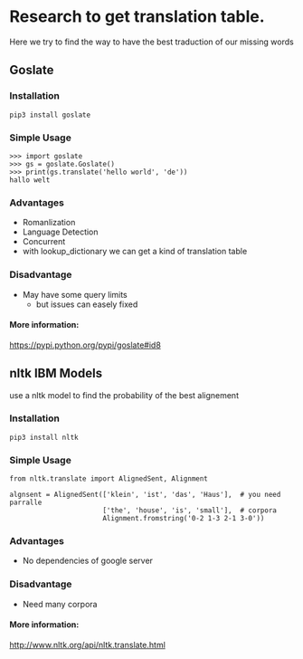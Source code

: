 # Research to get translation table.

Here we try to find the way to have the best traduction of our missing words

## Goslate

### Installation

```
pip3 install goslate
```

### Simple Usage
```
>>> import goslate
>>> gs = goslate.Goslate()
>>> print(gs.translate('hello world', 'de'))
hallo welt
```

### Advantages
+ Romanlization
+ Language Detection
+ Concurrent
+ with lookup_dictionary we can get a kind of translation table

### Disadvantage
+ May have some query limits
  + but issues can easely fixed

#### More information:
https://pypi.python.org/pypi/goslate#id8


## nltk IBM Models

use a nltk model to find the probability of the best alignement


### Installation

```
pip3 install nltk
```

### Simple Usage
```
from nltk.translate import AlignedSent, Alignment

algnsent = AlignedSent(['klein', 'ist', 'das', 'Haus'],  # you need parralle
                       ['the', 'house', 'is', 'small'],  # corpora
                       Alignment.fromstring('0-2 1-3 2-1 3-0'))
```

### Advantages
+ No dependencies of google server

### Disadvantage
+ Need many corpora

#### More information:
http://www.nltk.org/api/nltk.translate.html
